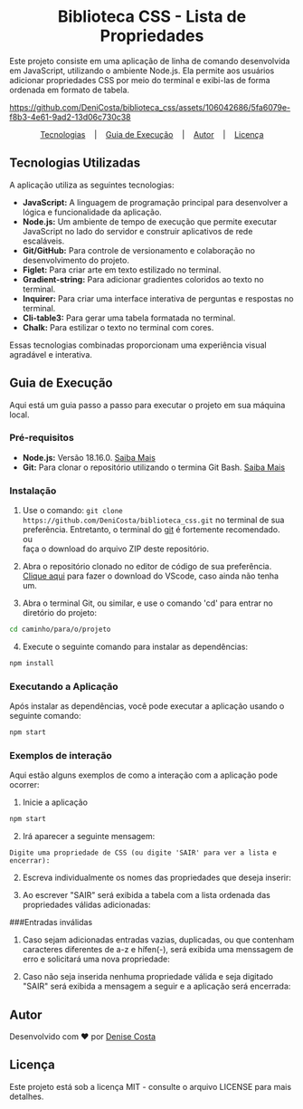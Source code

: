 # <center> Biblioteca CSS - Lista de Propriedades

Este projeto consiste em uma aplicação de linha de comando desenvolvida em JavaScript, utilizando o ambiente Node.js. Ela permite aos usuários adicionar propriedades CSS por meio do terminal e exibi-las de forma ordenada em formato de tabela.

https://github.com/DeniCosta/biblioteca_css/assets/106042686/5fa6079e-f8b3-4e61-9ad2-13d06c730c38

<p align="center">
<a href="#tecnologias-utilizadas">Tecnologias</a>
&nbsp;&nbsp;&nbsp;|&nbsp;&nbsp;&nbsp;
<a href="#guia-de-execução">Guia de Execução</a>
&nbsp;&nbsp;&nbsp;|&nbsp;&nbsp;&nbsp;
<a href="#autor">Autor</a>
&nbsp;&nbsp;&nbsp;|&nbsp;&nbsp;&nbsp;
<a href="#licença">Licença</a>
</p>

## Tecnologias Utilizadas

A aplicação utiliza as seguintes tecnologias:

- **JavaScript:** A linguagem de programação principal para desenvolver a lógica e funcionalidade da aplicação.
- **Node.js:** Um ambiente de tempo de execução que permite executar JavaScript no lado do servidor e construir aplicativos de rede escaláveis.
- **Git/GitHub:** Para controle de versionamento e colaboração no desenvolvimento do projeto.
- **Figlet:** Para criar arte em texto estilizado no terminal.
- **Gradient-string:** Para adicionar gradientes coloridos ao texto no terminal.
- **Inquirer:** Para criar uma interface interativa de perguntas e respostas no terminal.
- **Cli-table3:** Para gerar uma tabela formatada no terminal.
- **Chalk:** Para estilizar o texto no terminal com cores.

Essas tecnologias combinadas proporcionam uma experiência visual agradável e interativa.

## Guia de Execução

Aqui está um guia passo a passo para executar o projeto em sua máquina local.

### Pré-requisitos

- **Node.js:** Versão 18.16.0. [Saiba Mais](https://nodejs.org/)
- **Git:** Para clonar o repositório utilizando o termina Git Bash. [Saiba Mais](https://git-scm.com/)

### Instalação

1. Use o comando: `git clone https://github.com/DeniCosta/biblioteca_css.git` no terminal de sua preferência. Entretanto, o terminal do [git](https://git-scm.com) é fortemente recomendado.<br>
ou<br>
faça o download do arquivo ZIP deste repositório.

2. Abra o repositório clonado no editor de código de sua preferência. [Clique aqui](https://code.visualstudio.com) para fazer o download do VScode, caso ainda não tenha um.

3. Abra o terminal Git, ou similar, e use o comando 'cd' para entrar no diretório do projeto:

```bash
cd caminho/para/o/projeto
```

4. Execute o seguinte comando para instalar as dependências:

```bash
npm install
```

### Executando a Aplicação

Após instalar as dependências, você pode executar a aplicação usando o seguinte comando:

```bash
npm start
```

### Exemplos de interação
Aqui estão alguns exemplos de como a interação com a aplicação pode ocorrer:

1. Inicie a aplicação
```bash
npm start
```
2. Irá aparecer a seguinte mensagem:

`Digite uma propriedade de CSS (ou digite 'SAIR' para ver a lista e encerrar):`

2. Escreva individualmente os nomes das propriedades que deseja inserir:

3. Ao escrever "SAIR" será exibida a tabela com a lista ordenada das propriedades válidas adicionadas:

###Entradas inválidas
1. Caso sejam adicionadas entradas vazias, duplicadas, ou que contenham caracteres diferentes de a-z e hífen(-), será exibida uma menssagem de erro e solicitará uma nova propriedade:

2. Caso não seja inserida nenhuma propriedade válida e seja digitado "SAIR" será exibida a mensagem a seguir e a aplicação será encerrada:


## Autor

Desenvolvido com ❤️ por [Denise Costa](https://www.linkedin.com/in/-denisecosta-/)

## Licença

Este projeto está sob a licença MIT - consulte o arquivo LICENSE para mais detalhes.

